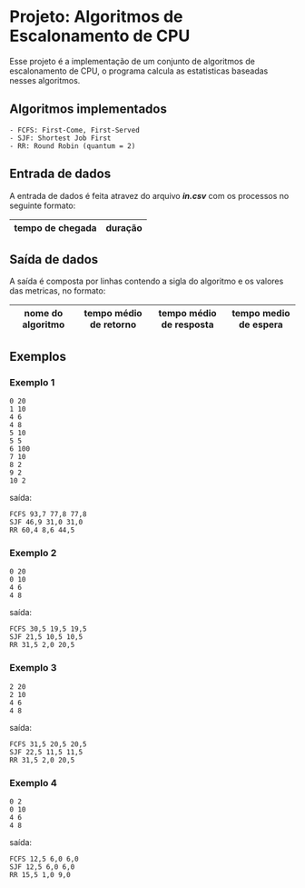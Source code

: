 # Projeto: Algoritmos de Escalonamento de CPU

Esse projeto é a implementação de um conjunto de algoritmos de escalonamento de CPU, o programa calcula as estatisticas baseadas nesses algoritmos.

## Algoritmos implementados

    - FCFS: First-Come, First-Served
    - SJF: Shortest Job First
    - RR: Round Robin (quantum = 2)

## Entrada de dados

A entrada de dados é feita atravez do arquivo _**in.csv**_ com os processos no seguinte formato:

tempo de chegada   | duração
------------------ | -------

## Saída de dados

A saída é composta por linhas contendo a sigla do algoritmo e os valores das metricas, no formato:

**nome do algoritmo** | tempo médio de retorno | tempo médio de resposta | tempo medio de espera
------------------ | --------- | ---------- | ----------

## Exemplos

### Exemplo 1

```
0 20
1 10
4 6
4 8
5 10
5 5
6 100
7 10
8 2
9 2
10 2
```

saída:

```
FCFS 93,7 77,8 77,8
SJF 46,9 31,0 31,0
RR 60,4 8,6 44,5
```

### Exemplo 2

```
0 20
0 10
4 6
4 8
```

saída:

```
FCFS 30,5 19,5 19,5
SJF 21,5 10,5 10,5
RR 31,5 2,0 20,5
```

### Exemplo 3

```
2 20
2 10
4 6
4 8
```

saída:

```
FCFS 31,5 20,5 20,5
SJF 22,5 11,5 11,5
RR 31,5 2,0 20,5
```

### Exemplo 4

```
0 2
0 10
4 6
4 8
```

saída:

```
FCFS 12,5 6,0 6,0
SJF 12,5 6,0 6,0
RR 15,5 1,0 9,0
```
